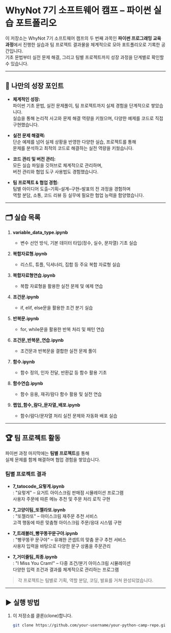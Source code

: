 # WhyNot 7기 소프트웨어 캠프 – 파이썬 실습 포트폴리오

이 저장소는 WhyNot 7기 소프트웨어 캠프의 두 번째 과목인 **파이썬 프로그래밍 교육 과정**에서 진행한 실습과 팀 프로젝트 결과물을 체계적으로 모아 포트폴리오로 기록한 공간입니다.  
기초 문법부터 실전 문제 해결, 그리고 팀별 프로젝트까지 성장 과정을 단계별로 확인할 수 있습니다.

---

## 📌 나만의 성장 포인트

- **체계적인 성장:**  
  파이썬 기초 문법, 실전 문제풀이, 팀 프로젝트까지 실제 경험을 단계적으로 쌓았습니다.  
  실습을 통해 논리적 사고와 문제 해결 역량을 키웠으며, 다양한 예제를 코드로 직접 구현했습니다.

- **실전 문제 해결력:**  
  단순 예제를 넘어 실제 상황을 반영한 다양한 실습, 프로젝트를 통해  
  문제를 분석하고 최적의 코드로 해결하는 실전 역량을 키웠습니다.

- **코드 관리 및 버전 관리:**  
  모든 실습 파일을 깃허브로 체계적으로 관리하며,  
  버전 관리와 협업 도구 사용법도 경험했습니다.

- **팀 프로젝트 & 협업 경험:**  
  팀별 아이디어 도출–기획–설계–구현–발표의 전 과정을 경험하며  
  역할 분담, 소통, 코드 리뷰 등 실무에 필요한 협업 능력을 함양했습니다.

---

## 🗂️ 실습 목록

1. **variable_data_type.ipynb**  
   - 변수 선언 방식, 기본 데이터 타입(정수, 실수, 문자열) 기초 실습

2. **복합자료형.ipynb**  
   - 리스트, 튜플, 딕셔너리, 집합 등 주요 복합 자료형 실습

3. **복합자료형연습.ipynb**  
   - 복합 자료형을 활용한 실전 문제 및 예제 연습

4. **조건문.ipynb**  
   - if, elif, else문을 활용한 조건 분기 실습

5. **반복문.ipynb**  
   - for, while문을 활용한 반복 처리 및 패턴 연습

6. **조건문_반복문_연습.ipynb**  
   - 조건문과 반복문을 결합한 실전 문제 풀이

7. **함수.ipynb**  
   - 함수 정의, 인자 전달, 반환값 등 함수 활용 기초

8. **함수연습.ipynb**  
   - 함수 응용, 재귀/람다 함수 활용 및 실전 연습

9. **랩업_함수_람다_문자열_배포.ipynb**  
   - 함수/람다/문자열 처리 실전 문제와 자동화 배포 실습

---

## 🏆 팀 프로젝트 활동

파이썬 과정 마지막에는 **팀별 프로젝트**를 통해  
실제 문제를 함께 해결하며 협업 경험을 쌓았습니다.

### 팀별 프로젝트 결과

- **7_tatocode_요렇게.ipynb**  
  : "요렇게" – 요거트 아이스크림 판매점 시뮬레이션 프로그램  
  사용자 주문에 따른 메뉴 추천 및 주문 처리 로직 구현

- **7_고양이팀_또젤라또.ipynb**  
  : "또젤라또" – 아이스크림 재주문 추천 서비스  
  고객 행동에 따른 맞춤형 아이스크림 주문/응대 시스템 구현

- **7_트래블러_빵꾸똥꾸문구야.ipynb**  
  : "빵꾸똥꾸 문구야" – 유쾌한 콘셉트의 맞춤 문구 추천 서비스  
  사용자 입력을 바탕으로 다양한 문구 상품을 주문관리

- **7_거미줄팀_최종.ipynb**  
  : "I Miss You Cram!" – 다중 조건/분기 아이스크림 시뮬레이션  
  다양한 입력 조건과 결과를 체계적으로 관리하는 프로그램

> 각 프로젝트는 팀별로 기획, 역할 분담, 코딩, 발표를 거쳐 완성되었습니다.

---

## ▶️ 실행 방법

1. 이 저장소를 클론(clone)합니다.
   ```bash
   git clone https://github.com/your-username/your-python-camp-repo.git
